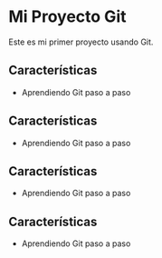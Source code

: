 # Mi Proyecto Git
Este es mi primer proyecto usando Git.

## Características
- Aprendiendo Git paso a paso

## Características
- Aprendiendo Git paso a paso

## Características
- Aprendiendo Git paso a paso

## Características
- Aprendiendo Git paso a paso
